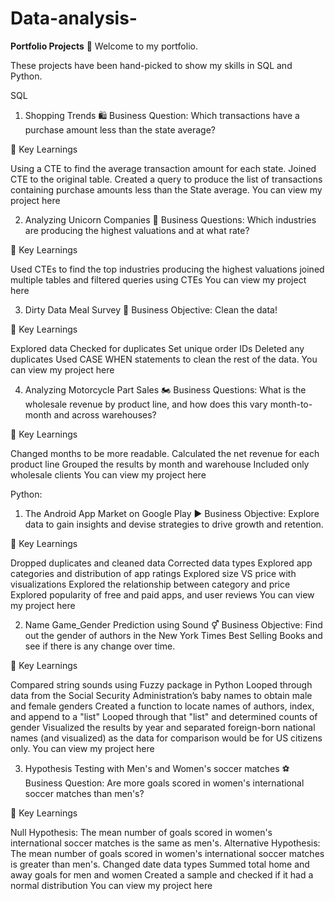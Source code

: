 # Data-analysis-
**Portfolio Projects**
👋 Welcome to my portfolio.

These projects have been hand-picked to show my skills in SQL and Python.

SQL
1. Shopping Trends 🛍️
Business Question: Which transactions have a purchase amount less than the state average?

🔑 Key Learnings

Using a CTE to find the average transaction amount for each state.
Joined CTE to the original table.
Created a query to produce the list of transactions containing purchase amounts less than the State average.
You can view my project here

2. Analyzing Unicorn Companies 🦄
Business Questions: Which industries are producing the highest valuations and at what rate?

🔑 Key Learnings

Used CTEs to find the top industries producing the highest valuations
joined multiple tables and filtered queries using CTEs
You can view my project here

3. Dirty Data Meal Survey 🛁
Business Objective: Clean the data!

🔑 Key Learnings

Explored data
Checked for duplicates
Set unique order IDs
Deleted any duplicates
Used CASE WHEN statements to clean the rest of the data.
You can view my project here

4. Analyzing Motorcycle Part Sales 🏍️
Business Questions: What is the wholesale revenue by product line, and how does this vary month-to-month and across warehouses?

🔑 Key Learnings

Changed months to be more readable.
Calculated the net revenue for each product line
Grouped the results by month and warehouse
Included only wholesale clients
You can view my project here

Python:
1. The Android App Market on Google Play ▶️
Business Objective: Explore data to gain insights and devise strategies to drive growth and retention.

🔑 Key Learnings

Dropped duplicates and cleaned data
Corrected data types
Explored app categories and distribution of app ratings
Explored size VS price with visualizations
Explored the relationship between category and price
Explored popularity of free and paid apps, and user reviews
You can view my project here

2. Name Game_Gender Prediction using Sound ⚥
Business Objective: Find out the gender of authors in the New York Times Best Selling Books and see if there is any change over time.

🔑 Key Learnings

Compared string sounds using Fuzzy package in Python
Looped through data from the Social Security Administration’s baby names to obtain male and female genders
Created a function to locate names of authors, index, and append to a "list"
Looped through that "list" and determined counts of gender
Visualized the results by year and separated foreign-born national names (and visualized) as the data for comparison would be for US citizens only.
You can view my project here

3. Hypothesis Testing with Men's and Women's soccer matches ⚽
Business Question: Are more goals scored in women's international soccer matches than men's?

🔑 Key Learnings

Null Hypothesis: The mean number of goals scored in women's international soccer matches is the same as men's.
Alternative Hypothesis: The mean number of goals scored in women's international soccer matches is greater than men's.
Changed date data types
Summed total home and away goals for men and women
Created a sample and checked if it had a normal distribution
You can view my project here

